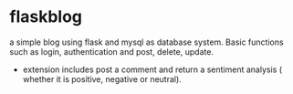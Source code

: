 # flaskblog
a simple blog using flask and mysql as database system. Basic functions such as login, authentication and post, delete, update. 

- extension includes post a comment and return a sentiment analysis ( whether it is positive, negative or neutral). 
